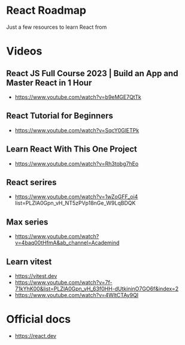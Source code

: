 # React Roadmap
 Just a few resources to learn React from

# Videos

## React JS Full Course 2023 | Build an App and Master React in 1 Hour
- https://www.youtube.com/watch?v=b9eMGE7QtTk

## React Tutorial for Beginners
- https://www.youtube.com/watch?v=SqcY0GlETPk

## Learn React With This One Project
- https://www.youtube.com/watch?v=Rh3tobg7hEo

## React serires
- https://www.youtube.com/watch?v=1wZoGFF_oi4 list=PLZlA0Gpn_vH_NT5zPVp18nGe_W9LqBDQK

## Max series
- https://www.youtube.com/watch?v=4baq00tHfmA&ab_channel=Academind

## Learn vitest
- https://vitest.dev
- https://www.youtube.com/watch?v=7f-71kYhK00&list=PLZlA0Gpn_vH_63f0HH-dUtkininO7GO6f&index=2
- https://www.youtube.com/watch?v=4WltCTAy9QI

# Official docs
- https://react.dev
